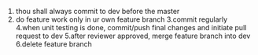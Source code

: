 1. thou shall always commit to dev before the master
2. do feature work only in ur own feature branch
3.commit regularly
4.when unit testing is done, commit/push final changes and initiate pull request to dev
5.after reviewer approved, merge feature branch into dev
6.delete feature branch
